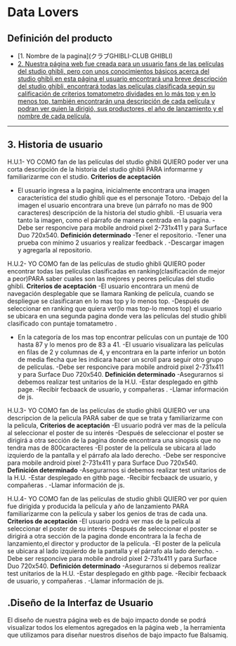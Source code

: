 # Data Lovers

## Definición del producto


* [1. Nombre de la pagina](クラブGHIBLI-CLUB GHIBLI)
* [2. Nuestra página web fue creada para un usuario fans de las películas del studio ghibli, pero con unos conocimientos básicos acerca del studio ghibli,en esta página el usuario encontrará una breve descripción del studio ghibli, encontrará todas las películas clasificada según su calificación de criterios tomatometro dividades en lo más top y en lo menos top, también encontrarán una descripción de cada película y podran ver quien la dirigió, sus productores, el año de lanzamiento y el nombre de cada película.  ]()

***

## 3. Historia de usuario

H.U.1- YO COMO fan de las películas del studio ghibli QUIERO poder ver una corta descripción de la historia del studio ghibli PARA informarme y familiarizarme con el studio.
**Criterios de aceptación**
- El usuario ingresa a la pagina, inicialmente encontrara una imagen característica del  studio ghibli que es el personaje Totoro.
-Debajo del la imagen el usuario encontrara una breve (un párrafo no mas de  900 caracteres) descripción de la historia del studio ghibli.
-El usuaria vera tanto la imagen, como el párrafo de manera centrada en la pagina.
-Debe ser responcive  para mobile android  pixel 2-731x411 y para Surface Duo 720x540.
**Definición determinado**
-Tener el repositorio.
-Tener una prueba con mínimo 2 usuarios y realizar feedback .
-Descargar imagen y agregarla al repositorio.

H.U.2- YO COMO fan de las películas de studio ghibli QUIERO poder encontrar todas las películas clasificadas en ranking(clasificación de mejor a peor)PARA saber cuales son las mejores y peores películas del studio ghibli.
**Criterios de aceptación**
-El usuario encontrara un menú de navegación desplegable que se llamara Ranking de película, cuando se despliegue se clasificaran en lo mas top y lo menos top.
-Después de seleccionar en ranking que quiera ver(lo mas top-lo menos top) el usuario se ubicara en una segunda pagina donde vera las películas del studio ghibli  clasificado con puntaje tomatametro .
- En la categoría de los mas top encontrar películas con un puntaje de 100 hasta 87 y lo menos pro de 83 a 41.
-El usuario visualizara las películas en filas de 2 y columnas de 4, y encontrara en la parte inferior un botón de media flecha que les indicara hacer un scroll para seguir otro grupo de películas.
-Debe ser responcive  para mobile android  pixel 2-731x411 y para Surface Duo 720x540.
**Definición determinado**
-Asegurarnos si debemos realizar test unitarios de la H.U.
-Estar desplegado en githb page.
-Recibir fecbaack de usuario, y compañeras .
-Llamar información de js.

H.U.3- YO COMO fan de las películas de studio ghibli QUIERO ver una descripcion de la pelicula PARA saber de que se trata y familiarizarme con la pelicula,
 **Criterios de aceptación**
-El usuario podrá ver mas de la película al seleccionar el poster de su interés 
-Después de seleccionar el poster se dirigirá a otra sección de la pagina donde encontrara una sinopsis que no tendra mas de 800caracteres 
-El poster  de la película se ubicara al lado izquierdo de la pantalla y el párrafo ala lado derecho.
-Debe ser responcive  para mobile android  pixel 2-731x411 y para Surface Duo 720x540.
**Definición determinado**
-Asegurarnos si debemos realizar test unitarios de la H.U.
-Estar desplegado en githb page.
-Recibir fecbaack de usuario, y compañeras .
-Llamar información de js.

H.U.4- YO COMO fan de las películas de studio ghibli QUIERO ver por quien fue dirigida y producida la película y año de lanzamiento PARA familiarizarme con la película y saber los genios de tras de cada una.
**Criterios de aceptación**
-El usuario podrá ver mas de la película al seleccionar el poster de su interés 
-Después de seleccionar el poster se dirigirá a otra sección de la pagina donde encontrara la la fecha de lanzamiento,el director y productor de la película.
-El poster  de la película se ubicara al lado izquierdo de la pantalla y el párrafo ala lado derecho.
-Debe ser responcive  para mobile android  pixel 2-731x411 y para Surface Duo 720x540.
**Definición determinado**
-Asegurarnos si debemos realizar test unitarios de la H.U.
-Estar desplegado en githb page.
-Recibir fecbaack de usuario, y compañeras .
-Llamar información de js.


## .Diseño de la Interfaz de Usuario
El diseño de nuestra página web es de bajo impacto donde se podrá visualizar todos los elementos agregados en la página web , la herramienta que utilizamos para diseñar nuestros diseños de bajo impacto fue Balsamiq.
